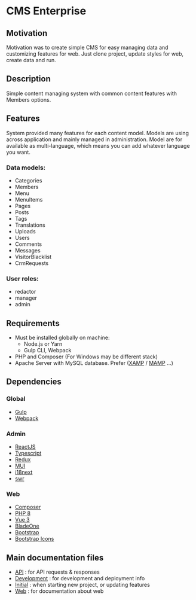 # CMS Enterprise

## Motivation
Motivation was to create simple CMS for easy managing data and customizing features for web. Just clone project, 
update styles for web, create data and run.

## Description
Simple content managing system with common content features with Members options.

## Features
System provided many features for each content model. Models are using across application and mainly managed in administration.
Model are for available as multi-language, which means you can add whatever language you want.

### Data models:
  - Categories
  - Members
  - Menu
  - MenuItems
  - Pages
  - Posts
  - Tags
  - Translations
  - Uploads
  - Users
  - Comments
  - Messages
  - VisitorBlacklist
  - CrmRequests

### User roles:
  - redactor
  - manager
  - admin

## Requirements
* Must be installed globally on machine:
    - Node.js or Yarn
    - Gulp CLI, Webpack
* PHP and Composer (For Windows may be different stack)
* Apache Server with MySQL database. Prefer ([XAMP](https://www.apachefriends.org/download.html) / [MAMP](https://www.mamp.info/en/windows/) ...)

## Dependencies
### Global
- [Gulp](https://gulpjs.com/)
- [Webpack](https://webpack.js.org/)
### Admin
- [ReactJS](https://reactjs.org/)
- [Typescript](https://www.typescriptlang.org/)
- [Redux](https://redux.js.org/)
- [MUI](https://mui.com/)
- [i18next](https://react.i18next.com/)
- [swr](https://swr.vercel.app/)
### Web
- [Composer](https://getcomposer.org/)
- [PHP 8](https://www.php.net/releases/8.0/en.php)
- [Vue 3](https://vuejs.org/)
- [BladeOne](https://github.com/EFTEC/BladeOne)
- [Bootstrap](https://getbootstrap.com/)
- [Bootstrap Icons](https://icons.getbootstrap.com/)

## Main documentation files
- [API](docs.api.md) : for API requests & responses
- [Development](docs.development.md) : for development and deployment info
- [Initial](docs.initial.md) : when starting new project, or updating features
- [Web](docs.web.md) : for documentation about web
